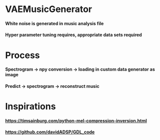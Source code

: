 # VAEMusicGenerator
#### White noise is generated in music analysis file
#### Hyper parameter tuning requires, appropriate data sets required
# Process
#### Spectrogram -> npy conversion -> loading in custom data generator as image
#### Predict -> spectrogram -> reconstruct music
# Inspirations
#### https://timsainburg.com/python-mel-compression-inversion.html
#### https://github.com/davidADSP/GDL_code
